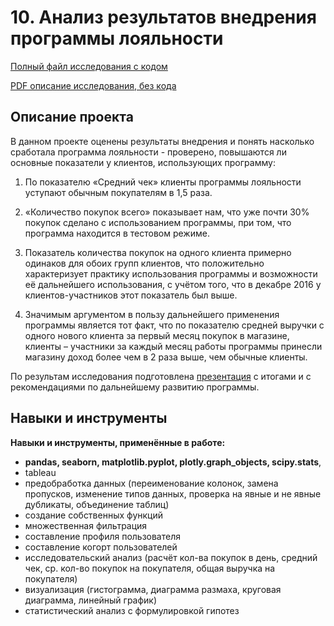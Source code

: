 # 10. Анализ результатов внедрения программы лояльности

[Полный файл исследования с кодом]()  

[PDF описание исследования, без кода]()   

## Описание проекта 
В данном проекте оценены результаты внедрения и понять насколько сработала программа лояльности - проверено, повышаются ли основные показатели у клиентов, использующих программу:

1) По показателю «Средний чек» клиенты программы лояльности уступают обычным покупателям в 1,5 раза.

2) «Количество покупок всего» показывает нам, что уже почти 30% покупок сделано с  использованием программы, при том, что программа находится в тестовом режиме.

3) Показатель количества покупок на одного клиента примерно одинаков для обоих групп клиентов, что положительно характеризует практику использования программы и возможности её дальнейшего использования, с учётом того, что в декабре 2016 у клиентов-участников этот показатель был выше.

4) Значимым аргументом в пользу дальнейшего применения программы является тот факт, что по показателю средней выручки с одного нового клиента за первый месяц покупок в магазине, клиенты – участники за каждый месяц работы программы принесли магазину доход более чем в 2 раза выше, чем обычные клиенты.

По результам исследования подготовлена [презентация](https://github.com/KristinaBandurko/Yandex.Workshop.MyProjects/blob/main/%D0%9F%D1%80%D0%BE%D0%B5%D0%BA%D1%82_10.%D0%90%D0%BD%D0%B0%D0%BB%D0%B8%D0%B7%20%D1%80%D0%B5%D0%B7%D1%83%D0%BB%D1%8C%D1%82%D0%B0%D1%82%D0%BE%D0%B2%20%D0%B2%D0%BD%D0%B5%D0%B4%D1%80%D0%B5%D0%BD%D0%B8%D1%8F%20%D0%BF%D1%80%D0%BE%D0%B3%D1%80%D0%B0%D0%BC%D0%BC%D1%8B%20%D0%BB%D0%BE%D1%8F%D0%BB%D1%8C%D0%BD%D0%BE%D1%81%D1%82%D0%B8/%D0%9F%D1%80%D0%B5%D0%B7%D0%B5%D0%BD%D1%82%D0%B0%D1%86%D0%B8%D1%8F%20%D0%BF%D0%BE%20%D0%B8%D1%82%D0%BE%D0%B3%D0%B0%D0%BC%20%D0%B8%D1%81%D1%81%D0%BB%D0%B5%D0%B4%D0%BE%D0%B2%D0%B0%D0%BD%D0%B8%D1%8F.pdf)  c итогами и с рекомендациями по дальнейшему развитию программы.


## Навыки и инструменты

**Навыки и инструменты, применённые в работе:**

* **pandas, seaborn, matplotlib.pyplot, plotly.graph_objects, scipy.stats**,  <br/>
*  tableau
*  предобработка данных (переименование колонок, замена пропусков, изменение типов данных, проверка на явные и не явные дубликаты, объединение таблиц)
*  создание собственных функций
*  множественная фильтрация
*  составление профиля пользователя
*  составление когорт пользователей 
*  исследовательский анализ (расчёт кол-ва покупок в день, средний чек, ср. кол-во покупок на покупателя, общая выручка на покупателя)
*  визуализация (гистограмма, диаграмма размаха, круговая диаграмма, линейный график)
*  статистический анализ с формулировкой гипотез 
